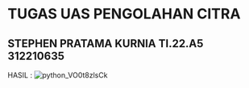 # TUGAS UAS PENGOLAHAN CITRA

## STEPHEN PRATAMA KURNIA TI.22.A5 312210635

HASIL : 
![python_VO0t8zlsCk](https://github.com/steprtm/uas_citra/assets/129705802/3194dfe6-9ce1-490d-b92f-df9233cd059a)
